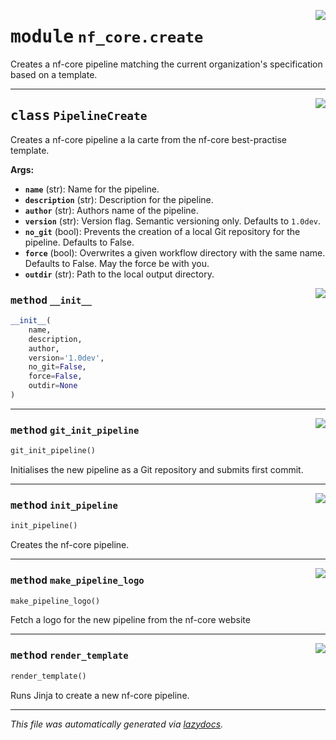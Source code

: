 <!-- markdownlint-disable -->

<a href="../../../../../../tools/nf_core/create.py#L0"><img align="right" style="float:right;" src="https://img.shields.io/badge/-source-cccccc?style=flat-square"></a>

# <kbd>module</kbd> `nf_core.create`

Creates a nf-core pipeline matching the current organization's specification based on a template.

---

<a href="../../../../../../tools/nf_core/create.py#L21"><img align="right" style="float:right;" src="https://img.shields.io/badge/-source-cccccc?style=flat-square"></a>

## <kbd>class</kbd> `PipelineCreate`

Creates a nf-core pipeline a la carte from the nf-core best-practise template.

**Args:**

- <b>`name`</b> (str): Name for the pipeline.
- <b>`description`</b> (str): Description for the pipeline.
- <b>`author`</b> (str): Authors name of the pipeline.
- <b>`version`</b> (str): Version flag. Semantic versioning only. Defaults to `1.0dev`.
- <b>`no_git`</b> (bool): Prevents the creation of a local Git repository for the pipeline. Defaults to False.
- <b>`force`</b> (bool): Overwrites a given workflow directory with the same name. Defaults to False. May the force be with you.
- <b>`outdir`</b> (str): Path to the local output directory.

<a href="../../../../../../tools/nf_core/create.py#L35"><img align="right" style="float:right;" src="https://img.shields.io/badge/-source-cccccc?style=flat-square"></a>

### <kbd>method</kbd> `__init__`

```python
__init__(
    name,
    description,
    author,
    version='1.0dev',
    no_git=False,
    force=False,
    outdir=None
)
```

---

<a href="../../../../../../tools/nf_core/create.py#L169"><img align="right" style="float:right;" src="https://img.shields.io/badge/-source-cccccc?style=flat-square"></a>

### <kbd>method</kbd> `git_init_pipeline`

```python
git_init_pipeline()
```

Initialises the new pipeline as a Git repository and submits first commit.

---

<a href="../../../../../../tools/nf_core/create.py#L49"><img align="right" style="float:right;" src="https://img.shields.io/badge/-source-cccccc?style=flat-square"></a>

### <kbd>method</kbd> `init_pipeline`

```python
init_pipeline()
```

Creates the nf-core pipeline.

---

<a href="../../../../../../tools/nf_core/create.py#L148"><img align="right" style="float:right;" src="https://img.shields.io/badge/-source-cccccc?style=flat-square"></a>

### <kbd>method</kbd> `make_pipeline_logo`

```python
make_pipeline_logo()
```

Fetch a logo for the new pipeline from the nf-core website

---

<a href="../../../../../../tools/nf_core/create.py#L66"><img align="right" style="float:right;" src="https://img.shields.io/badge/-source-cccccc?style=flat-square"></a>

### <kbd>method</kbd> `render_template`

```python
render_template()
```

Runs Jinja to create a new nf-core pipeline.

---

_This file was automatically generated via [lazydocs](https://github.com/ml-tooling/lazydocs)._
